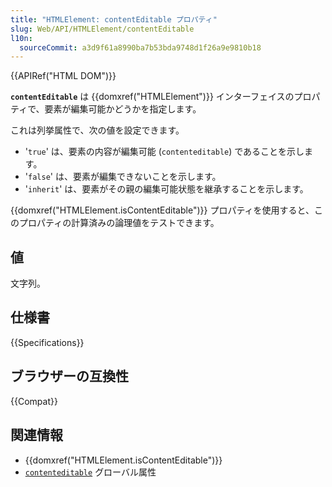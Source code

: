 ```yaml
---
title: "HTMLElement: contentEditable プロパティ"
slug: Web/API/HTMLElement/contentEditable
l10n:
  sourceCommit: a3d9f61a8990ba7b53bda9748d1f26a9e9810b18
---
```


{{APIRef("HTML DOM")}}

**`contentEditable`** は {{domxref("HTMLElement")}} インターフェイスのプロパティで、要素が編集可能かどうかを指定します。

これは列挙属性で、次の値を設定できます。

- '`true`' は、要素の内容が編集可能 (`contenteditable`) であることを示します。
- '`false`' は、要素が編集できないことを示します。
- '`inherit`' は、要素がその親の編集可能状態を継承することを示します。

{{domxref("HTMLElement.isContentEditable")}} プロパティを使用すると、このプロパティの計算済みの論理値をテストできます。

## 値

文字列。

## 仕様書

{{Specifications}}

## ブラウザーの互換性

{{Compat}}

## 関連情報

- {{domxref("HTMLElement.isContentEditable")}}
- [`contenteditable`](/ja/docs/Web/HTML/Global_attributes#contenteditable) グローバル属性
